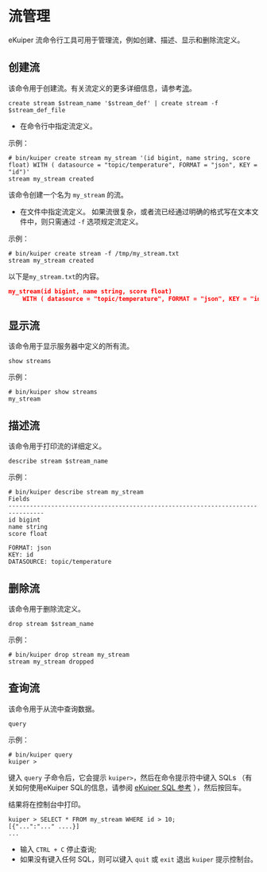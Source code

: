 # 流管理

eKuiper 流命令行工具可用于管理流，例如创建、描述、显示和删除流定义。

## 创建流

该命令用于创建流。有关流定义的更多详细信息，请参考[流](../../sqls/streams.md)。

```shell
create stream $stream_name '$stream_def' | create stream -f $stream_def_file
```

- 在命令行中指定流定义。

示例：

```shell
# bin/kuiper create stream my_stream '(id bigint, name string, score float) WITH ( datasource = "topic/temperature", FORMAT = "json", KEY = "id")'
stream my_stream created
```

该命令创建一个名为 `my_stream` 的流。

- 在文件中指定流定义。 如果流很复杂，或者流已经通过明确的格式写在文本文件中，则只需通过 `-f` 选项规定流定义。

示例：

```shell
# bin/kuiper create stream -f /tmp/my_stream.txt
stream my_stream created
```

以下是`my_stream.txt`的内容。

```json
my_stream(id bigint, name string, score float)
    WITH ( datasource = "topic/temperature", FORMAT = "json", KEY = "id");
```

## 显示流

该命令用于显示服务器中定义的所有流。

```shell
show streams
```

示例：

```shell
# bin/kuiper show streams
my_stream
```

## 描述流

该命令用于打印流的详细定义。

```shell
describe stream $stream_name
```

示例：

```shell
# bin/kuiper describe stream my_stream
Fields
--------------------------------------------------------------------------------
id bigint
name string
score float

FORMAT: json
KEY: id
DATASOURCE: topic/temperature
```

## 删除流

该命令用于删除流定义。

```shell
drop stream $stream_name
```

示例：

```shell
# bin/kuiper drop stream my_stream
stream my_stream dropped
```

## 查询流

该命令用于从流中查询数据。

```shell
query
```

示例：

```shell
# bin/kuiper query
kuiper > 
```

键入 `query` 子命令后，它会提示 `kuiper>`，然后在命令提示符中键入 SQLs （有关如何使用eKuiper SQL的信息，请参阅 [eKuiper SQL 参考](../../sqls/overview.md) ），然后按回车。

结果将在控制台中打印。

```shell
kuiper > SELECT * FROM my_stream WHERE id > 10;
[{"...":"..." ....}]
...
```

- 输入 `CTRL + C` 停止查询;
- 如果没有键入任何 SQL，则可以键入 `quit` 或 `exit` 退出 `kuiper` 提示控制台。
